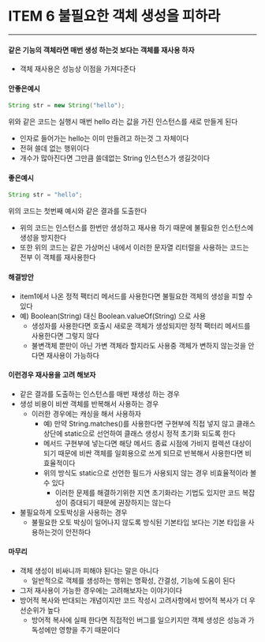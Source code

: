 # ITEM 6 불필요한 객체 생성을 피하라

--------------------------------------------
#### 같은 기능의 객체라면 매번 생성 하는것 보다는 객체를 재사용 하자
* 객체 재사용은 성능상 이점을 가져다준다

#### 안좋은예시
```` java
String str = new String("hello");
````
위와 같은 코드는 실행시 매번 hello 라는 값을 가진 인스턴스를 새로 만들게 된다
* 인자로 들어가는 hello는 이미 만들려고 하는것 그 자체이다
* 전혀 쓸데 없는 행위이다
* 개수가 많아진다면 그만큼 쓸데없는 String 인스턴스가 생길것이다

#### 좋은예시
```` java
String str = "hello";
````
위의 코드는 첫번째 예시와 같은 결과를 도출한다
* 위의 코드는 인스턴스를 한번만 생성하고 재사용 하기 때문에 불필요한 인스턴스에 생성을 방지한다
* 또한 위의 코드는 같은 가상머신 내에서 이러한 문자열 리터럴을 사용하는 코드는 전부 이 객체를 재사용한다

#### 해결방안
* item1에서 나온 정적 팩터리 메서드를 사용한다면 불필요한 객체의 생성을 피할 수 있다
* 예) Boolean(String) 대신 Boolean.valueOf(String) 으로 사용
  * 생성자를 사용한다면 호출시 새로운 객체가 생성되지만 정적 팩터리 메서드를 사용한다면 그렇지 않다
  * 불변객체 뿐만이 아닌 가변 객체라 할지라도 사용중 객체가 변하지 않는것을 안다면 재사용이 가능하다

#### 이런경우 재사용을 고려 해보자
* 같은 결과를 도출하는 인스턴스를 매번 재생성 하는 경우
* 생성 비용이 비싼 객체를 반복해서 사용하는 경우
  * 이러한 경우에는 캐싱을 해서 사용하자
    * 예) 만약 String.matches()를 사용한다면 구현부에 직접 넣지 않고 클래스 상단에 static으로 선언하여 클래스 생성시 정적 초기화 되도록 한다
    * 메서드 구현부에 넣는다면 해당 메서드 종료 시점에 가비지 컬렉션 대상이 되기 때문에 비싼 객체를 일회용으로 쓰게 되므로 반복해서 사용한다면 비효율적이다
    * 위의 방식도 static으로 선언한 필드가 사용되지 않는 경우 비효율적이라 볼수 있다
      * 이러한 문제를 해결하기위한 지연 초기화라는 기법도 있지만 코드 복잡성이 증대되기 때문에 권장하지는 않는다
* 불필요하게 오토박싱을 사용하는 경우
  * 불필요한 오토 박싱이 일어나지 않도록 방식된 기본타입 보다는 기본 타입을 사용하는것이 안전하다
  
#### 마무리
* 객체 생성이 비싸니까 피해야 된다는 말은 아니다
  * 일반적으로 객체를 생성하는 행위는 명확성, 간결성, 기능에 도움이 된다
* 그저 재사용이 가능한 경우에는 고려해보자는 이야기이다
* 방어적 복사와 반대되는 개념이지만 코드 작성시 고려사항에서 방어적 복사가 더 우선순위가 높다
  * 방어적 복사에 실패 한다면 직접적인 버그를 일으키지만 객체 생성은 성능과 가독성에만 영향을 주기 때문이다